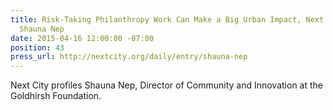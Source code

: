 ```yaml
---
title: Risk-Taking Philanthropy Work Can Make a Big Urban Impact, Next City Profiles
  Shauna Nep
date: 2015-04-16 12:00:00 -07:00
position: 43
press_url: http://nextcity.org/daily/entry/shauna-nep
---
```


Next City profiles Shauna Nep, Director of Community and Innovation at the Goldhirsh Foundation.
